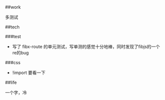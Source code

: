 ##work

多测试

##tech

###test

* 写了 fibx-route 的单元测试，写单测的感觉十分地棒，同时发现了fibjs的一个re的bug

###css

* !import 要看一下

##life

一个字，冷
